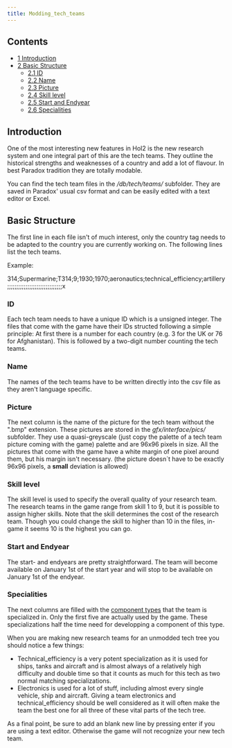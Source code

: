 ```yaml
---
title: Modding_tech_teams
---
```


## Contents

- [1 Introduction](#Introduction)
- [2 Basic Structure](#Basic_Structure)
  - [2.1 ID](#ID)
  - [2.2 Name](#Name)
  - [2.3 Picture](#Picture)
  - [2.4 Skill level](#Skill_level)
  - [2.5 Start and Endyear](#Start_and_Endyear)
  - [2.6 Specialities](#Specialities)

## Introduction

One of the most interesting new features in HoI2 is the new research system and one integral part of this are the tech teams. They outline the historical strengths and weaknesses of a country and add a lot of flavour. In best Paradox tradition they are totally modable.

You can find the tech team files in the _/db/tech/teams/_ subfolder. They are saved in Paradox' usual csv format and can be easily edited with a text editor or Excel.

## Basic Structure

The first line in each file isn't of much interest, only the country tag needs to be adapted to the country you are currently working on. The following lines list the tech teams.

Example:

314;Supermarine;T314;9;1930;1970;aeronautics;technical_efficiency;artillery;;;;;;;;;;;;;;;;;;;;;;;;;;;;;;x

### ID

Each tech team needs to have a unique ID which is a unsigned integer. The files that come with the game have their IDs structed following a simple principle: At first there is a number for each country (e.g. 3 for the UK or 76 for Afghanistan). This is followed by a two-digit number counting the tech teams.

### Name

The names of the tech teams have to be written directly into the csv file as they aren't language specific.

### Picture

The next column is the name of the picture for the tech team without the ".bmp" extension. These pictures are stored in the _gfx/interface/pics/_ subfolder. They use a quasi-greyscale (just copy the palette of a tech team picture coming with the game) palette and are 96x96 pixels in size. All the pictures that come with the game have a white margin of one pixel around them, but his margin isn't necessary. (the picture doesn´t have to be exactly 96x96 pixels, a **small** deviation is allowed)

### Skill level

The skill level is used to specify the overall quality of your research team. The research teams in the game range from skill 1 to 9, but it is possible to assign higher skills. Note that the skill determines the cost of the research team. Though you could change the skill to higher than 10 in the files, in-game it seems 10 is the highest you can go.

### Start and Endyear

The start- and endyears are pretty straightforward. The team will become available on January 1st of the start year and will stop to be available on January 1st of the endyear.

### Specialities

The next columns are filled with the [component types](/wiki/List_of_Component_Types "List of Component Types") that the team is specialized in. Only the first five are actually used by the game. These specializations half the time need for developping a component of this type.

When you are making new research teams for an unmodded tech tree you should notice a few things:

- Technical_efficiency is a very potent specialization as it is used for ships, tanks and aircraft and is almost always of a relatively high difficulty and double time so that it counts as much for this tech as two normal matching specializations.
- Electronics is used for a lot of stuff, including almost every single vehicle, ship and aircraft. Giving a team electronics and technical_efficiency should be well considered as it will often make the team the best one for all three of these vital parts of the tech tree.

As a final point, be sure to add an blank new line by pressing enter if you are using a text editor. Otherwise the game will not recognize your new tech team.
